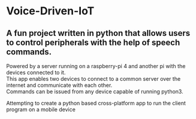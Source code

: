 # **Voice-Driven-IoT**
## A fun project written in python that allows users to control peripherals with the help of speech commands.
Powered by a server running on a raspberry-pi 4 and another pi with the devices connected to it.  
This app enables two devices to connect to a common server over the internet and communicate with each other.  
Commands can be issued from any device capable of running python3.

Attempting to create a python based cross-platform app to run the client program on a mobile device


